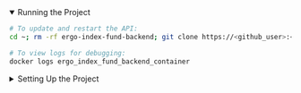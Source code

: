 <details open>
<summary>Running the Project</summary>

```bash
# To update and restart the API:
cd ~; rm -rf ergo-index-fund-backend; git clone https://<github_user>:<access_token>@github.com/ergo-index/ergo-index-fund-backend ergo-index-fund-backend; cd ~/ergo-index-fund-backend; cp ~/ergo_index_fund_backend_data/project_settings.env .env; docker-compose -f docker-compose.yml down && docker-compose -f docker-compose.yml up -d --build

# To view logs for debugging:
docker logs ergo_index_fund_backend_container
```
</details>

<details>
<summary>Setting Up the Project</summary>

First, set up an Ubuntu machine with Docker and a user named ```ergo-index-fund-user```:
```bash
# Create 'ergo-index-fund-user' user.
sudo adduser ergo-index-fund-user
sudo adduser ergo-index-fund-user sudo
exit

# USING NEWLY-CREATED USER, uninstall old docker versions.
sudo apt-get remove docker docker-engine docker.io containerd runc docker-compose

# Add the docker repo.
sudo apt update
sudo apt install apt-transport-https ca-certificates curl gnupg-agent software-properties-common
curl -fsSL https://download.docker.com/linux/ubuntu/gpg | sudo apt-key add -
sudo add-apt-repository "deb [arch=amd64] https://download.docker.com/linux/ubuntu $(lsb_release -cs) stable"
  
# Install docker engine.
sudo apt install docker-ce docker-ce-cli containerd.io

# Install docker-compose.
sudo curl -L "https://github.com/docker/compose/releases/download/1.24.1/docker-compose-$(uname -s)-$(uname -m)" -o /usr/local/bin/docker-compose
sudo chmod +x /usr/local/bin/docker-compose

# Give the user docker permissions.
sudo groupadd docker
sudo usermod -aG docker ergo-index-fund-user

# Logout and reconnect the ssh session.
```

Next, you will need to create the persistent data directory and upload the settings file:
```bash
# Create the data directory and settings file.
cd ~
mkdir ergo_index_fund_backend_data
sudo touch ergo_index_fund_backend_data
sudo apt install nano

# Copy project settings onto the machine.
sudo nano ergo_index_fund_backend_data/project_settings.env
# ...<copy & paste text from project_settings.env file located in the project root dir>.
# ...use this file to set your passwords.
```
    
 To obtain SSL certificates, run the following commands (will only work if the domain points to the machine's ip):
 ```bash
# Install certbot.
sudo apt install snapd
sudo snap install core && sudo snap refresh core
sudo apt remove certbot
sudo snap install --classic certbot
sudo ln -s /snap/bin/certbot /usr/bin/certbot

# Create the certificates (this opens a temporary webserver on port 80).
sudo rm -R /etc/letsencrypt/live/ergo-index.fund
sudo certbot -v certonly --standalone
# ...when prompted, enter domain name 'ergo-index.fund'.

# NOTE: If the domain changes from 'ergo-index.fund', the docker volume path for 'ergo_index_fund_nginx_container'
#       will need to be updated accordingly, in docker-compose.yml.

# ALSO NOTE: We might need a post-hook to restart the nginx container when the certificate renews.
```

To secure the redis database with a firewall, execute the following commands:
```bash
sudo iptables -I DOCKER-USER -p tcp ! -s <machine_ip> --dport 6479 -j REJECT
sudo apt install iptables-persistent
sudo apt install netfilter-persistent
sudo netfilter-persistent save
sudo netfilter-persistent start
```
 
Finally, you will need to create an access token for a GitHub user with read access to the repo.
Use these credentials to initialize the API admin user (this only needs to be done once):
```bash

# Update and restart the API.
cd ~; rm -rf ergo-index-fund-backend; git clone https://<github_user>:<access_token>@github.com/ergo-index/ergo-index-fund-backend ergo-index-fund-backend; cd ~/ergo-index-fund-backend; cp ~/ergo_index_fund_backend_data/project_settings.env .env; docker-compose -f docker-compose.yml down && docker-compose -f docker-compose.yml up -d --build
  
# Enter into the docker container for Django.
docker exec -it ergo_index_fund_backend_container /bin/bash
  
# Create admin user in the SQL database.
python manage.py migrate auth; python manage.py createadminuser; python manage.py makemigrations
exit
```
</details>
